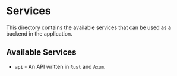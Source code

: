 # Services

This directory contains the available services that can be used as a backend in the application.

## Available Services

- `api` - An API written in `Rust` and `Axum`.
